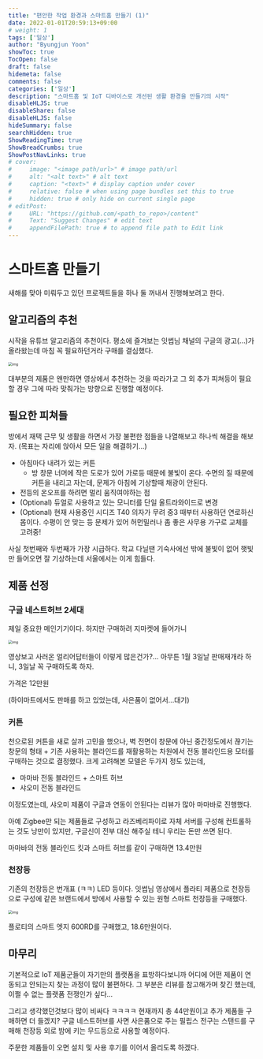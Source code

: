 ```yaml
---
title: "편안한 작업 환경과 스마트홈 만들기 (1)"
date: 2022-01-01T20:59:13+09:00
# weight: 1
tags: ['일상']
author: "Byungjun Yoon"
showToc: true
TocOpen: false
draft: false
hidemeta: false
comments: false
categories: ['일상']
description: "스마트홈 및 IoT 디바이스로 개선된 생활 환경을 만들기의 시작"
disableHLJS: true 
disableShare: false
disableHLJS: false
hideSummary: false
searchHidden: true
ShowReadingTime: true
ShowBreadCrumbs: true
ShowPostNavLinks: true
# cover:
#     image: "<image path/url>" # image path/url
#     alt: "<alt text>" # alt text
#     caption: "<text>" # display caption under cover
#     relative: false # when using page bundles set this to true
#     hidden: true # only hide on current single page
# editPost:
#     URL: "https://github.com/<path_to_repo>/content"
#     Text: "Suggest Changes" # edit text
#     appendFilePath: true # to append file path to Edit link
---
```


# 스마트홈 만들기
새해를 맞아 미뤄두고 있던 프로젝트들을 하나 둘 꺼내서 진행해보려고 한다. 

## 알고리즘의 추천
시작을 유튜브 알고리즘의 추천이다. 평소에 즐겨보는 잇썹님 채널의 구글의 광고(...)가 올라왔는데 마침 꼭 필요하던거라 구매를 결심했다. 


<img src="https://i.imgur.com/CkCDqQx.png" alt="img" style="zoom:50%;" />


대부분의 제품은 왠만하면 영상에서 추천하는 것을 따라가고 그 외 추가 피쳐등이 필요할 경우 그에 따라 맞춰가는 방향으로 진행할 예정이다. 

## 필요한 피쳐들 
방에서 재택 근무 및 생활을 하면서 가장 불편한 점들을 나열해보고 하나씩 해결을 해보자. (목표는 자리에 앉아서 모든 일을 해결하기...)
- 아침마다 내려가 있는 커튼 
  - 방 창문 너머에 작은 도로가 있어 가로등 때문에 불빛이 온다. 수면의 질 때문에 커튼을 내리고 자는데, 문제가 아침에 기상할때 채광이 안된다. 
- 전등의 온오프를 하려면 멀리 움직여야하는 점
- (Optional) 듀얼로 사용하고 있는 모니터를 단일 울트라와이드로 변경 
- (Optional) 현재 사용중인 시디즈 T40 의자가 무려 중3 때부터 사용하던 연로하신 몸이다. 수평이 안 맞는 등 문제가 있어 허먼밀러나 좀 좋은 사무용 가구로 교체를 고려중!

사실 첫번째와 두번째가 가장 시급하다. 학교 다닐땐 기숙사에선 밖에 불빛이 없어 햇빛만 들어오면 잘 기상하는데 서울에서는 이게 힘들다.

## 제품 선정 

### 구글 네스트허브  2세대
제일 중요한 메인기기이다. 하지만 구매하려 지마켓에 들어가니 

<img src="https://i.imgur.com/77Cus39.png" alt="img" style="zoom:50%;" />

영상보고 사러온 얼리어답터들이 이렇게 많은건가?... 아무튼 1월 3일날 판매재개라 하니, 3일날 꼭 구매하도록 하자. 

가격은 12만원

(하이마트에서도 판매를 하고 있었는데, 사은품이 없어서...대기)

### 커튼
천으로된 커튼을 새로 살까 고민을 했으나, 벽 전면이 창문에 아닌 중간정도에서 끊기는 창문의 형태 + 기존 사용하는 블라인드를 재활용하는 차원에서 전동 블라인드용 모터를 구매하는 것으로 결정했다. 크게 고려해본 모델은 두가지 정도 있는데, 

- 마마바 전동 블라인드 + 스마트 허브
- 샤오미 전동 블라인드

이정도였는데, 샤오미 제품이 구글과 연동이 안된다는 리뷰가 많아 마마바로 진행했다. 

아예 Zigbee만 되는 제품들로 구성하고 라즈베리파이로 자체 서버를 구성해 컨트롤하는 것도 낭만이 있지만, 구글신이 전부 대신 해주실 테니 우리는 돈만 쓰면 된다. 

마마바의 전동 블라인드 킷과 스마트 허브를 같이 구매하면 13.4만원

### 천장등
기존의 천장등은 번개표 (ㅋㅋ) LED 등이다. 잇썹님 영상에서 플라티 제품으로 천장등으로 구성에 같은 브랜드에서 방에서 사용할 수 있는 원형 스마트 천장등을 구매했다. 


<img src='https://i.imgur.com/uvXoYKw.png' alt='img' style='zoom:50%;'/>

플로티의 스마트 엣지 600RD를 구매했고, 18.6만원이다. 

## 마무리
기본적으로 IoT 제품군들이 자기만의 플랫폼을 표방하다보니까 어디에 어떤 제품이 연동되고 안되는지 찾는 과정이 많이 불편하다. 그 부분은 리뷰를 참고해가며 찾긴 했는데, 이쩔 수 없는 플랫폼 전쟁인가 싶다...

그리고 생각했던것보다 많이 비싸다 ㅋㅋㅋㅋ 현재까지 총 44만원이고 추가 제품들 구매하면 더 들겠지? 구글 네스트허브를 사면 사은품으로 주는 필립스 전구는 스탠드를 구매해 천장등 외로 밤에 키는 무드등으로 사용할 예정이다. 

주문한 제품들이 오면 설치 및 사용 후기를 이어서 올리도록 하겠다. 